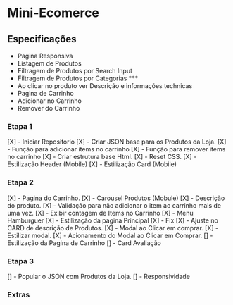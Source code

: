 
# Mini-Ecomerce


## Especificações

- Pagina Responsiva
- Listagem de Produtos
- Filtragem de Produtos por Search Input
- Filtragem de Produtos por Categorias ***
- Ao clicar no produto ver Descrição e informações technicas
- Pagina de Carrinho
- Adicionar no Carrinho
- Remover do Carrinho


### Etapa 1

[X] - Iniciar Repositorio
[X] - Criar JSON base para os Produtos da Loja.
[X] - Função para adicionar items no carrinho
[X] - Função para remover items no carrinho
[X] - Criar estrutura base Html.
[X] - Reset CSS.
[X] - Estilização Header (Mobile)
[X] - Estilização Card (Mobile)

### Etapa 2

[X] - Pagina do Carrinho.
[X] - Carousel Produtos (Mobule)
[X] - Descrição do produto.
[X] - Validação para não adicionar o item ao carrinho mais de uma vez.
[X] - Exibir contagem de Items no Carrinho
[X] - Menu Hamburguer
[X] - Estilização da pagina Principal
[X] - Fix
[X] - Ajuste no CARD de descrição de Produtos.
[X] - Modal ao Clicar em comprar.
[X] - Estilizar modal.
[X] - Acionamento do Modal ao Clicar em Comprar.
[] - Estilização da Pagina de Carrinho
[] - Card Avaliação


### Etapa 3
[] - Popular o JSON com Produtos da Loja.
[] - Responsividade
### Extras
